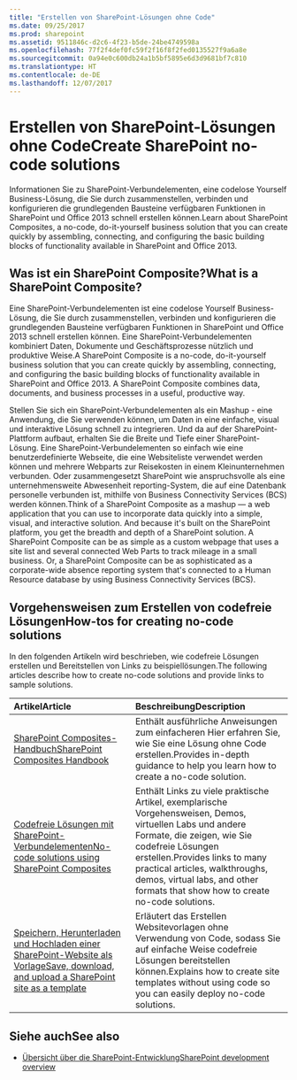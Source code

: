 ```yaml
---
title: "Erstellen von SharePoint-Lösungen ohne Code"
ms.date: 09/25/2017
ms.prod: sharepoint
ms.assetid: 9511846c-d2c6-4f23-b5de-24be4749598a
ms.openlocfilehash: 77f2f4def0fc59f2f16f8f2fed0135527f9a6a8e
ms.sourcegitcommit: 0a94e0c600db24a1b5bf5895e6d3d9681bf7c810
ms.translationtype: HT
ms.contentlocale: de-DE
ms.lasthandoff: 12/07/2017
---
```

# <a name="create-sharepoint-no-code-solutions"></a><span data-ttu-id="90be6-102">Erstellen von SharePoint-Lösungen ohne Code</span><span class="sxs-lookup"><span data-stu-id="90be6-102">Create SharePoint no-code solutions</span></span>
<span data-ttu-id="90be6-103">Informationen Sie zu SharePoint-Verbundelementen, eine codelose Yourself Business-Lösung, die Sie durch zusammenstellen, verbinden und konfigurieren die grundlegenden Bausteine verfügbaren Funktionen in SharePoint und Office 2013 schnell erstellen können.</span><span class="sxs-lookup"><span data-stu-id="90be6-103">Learn about SharePoint Composites, a no-code, do-it-yourself business solution that you can create quickly by assembling, connecting, and configuring the basic building blocks of functionality available in SharePoint and Office 2013.</span></span>
## <a name="what-is-a-sharepoint-composite"></a><span data-ttu-id="90be6-104">Was ist ein SharePoint Composite?</span><span class="sxs-lookup"><span data-stu-id="90be6-104">What is a SharePoint Composite?</span></span>
<span data-ttu-id="90be6-105"><a name="bk_whatiscomposite"> </a></span><span class="sxs-lookup"><span data-stu-id="90be6-105"><a name="bk_whatiscomposite"> </a></span></span>

<span data-ttu-id="90be6-p101">Eine SharePoint-Verbundelementen ist eine codelose Yourself Business-Lösung, die Sie durch zusammenstellen, verbinden und konfigurieren die grundlegenden Bausteine verfügbaren Funktionen in SharePoint und Office 2013 schnell erstellen können. Eine SharePoint-Verbundelementen kombiniert Daten, Dokumente und Geschäftsprozesse nützlich und produktive Weise.</span><span class="sxs-lookup"><span data-stu-id="90be6-p101">A SharePoint Composite is a no-code, do-it-yourself business solution that you can create quickly by assembling, connecting, and configuring the basic building blocks of functionality available in SharePoint and Office 2013. A SharePoint Composite combines data, documents, and business processes in a useful, productive way.</span></span>
  
    
    
<span data-ttu-id="90be6-p102">Stellen Sie sich ein SharePoint-Verbundelementen als ein Mashup - eine Anwendung, die Sie verwenden können, um Daten in eine einfache, visual und interaktive Lösung schnell zu integrieren. Und da auf der SharePoint-Plattform aufbaut, erhalten Sie die Breite und Tiefe einer SharePoint-Lösung. Eine SharePoint-Verbundelementen so einfach wie eine benutzerdefinierte Webseite, die eine Websiteliste verwendet werden können und mehrere Webparts zur Reisekosten in einem Kleinunternehmen verbunden. Oder zusammengesetzt SharePoint wie anspruchsvolle als eine unternehmensweite Abwesenheit reporting-System, die auf eine Datenbank personelle verbunden ist, mithilfe von Business Connectivity Services (BCS) werden können.</span><span class="sxs-lookup"><span data-stu-id="90be6-p102">Think of a SharePoint Composite as a mashup — a web application that you can use to incorporate data quickly into a simple, visual, and interactive solution. And because it's built on the SharePoint platform, you get the breadth and depth of a SharePoint solution. A SharePoint Composite can be as simple as a custom webpage that uses a site list and several connected Web Parts to track mileage in a small business. Or, a SharePoint Composite can be as sophisticated as a corporate-wide absence reporting system that's connected to a Human Resource database by using Business Connectivity Services (BCS).</span></span>
  
    
    

## <a name="how-tos-for-creating-no-code-solutions"></a><span data-ttu-id="90be6-112">Vorgehensweisen zum Erstellen von codefreie Lösungen</span><span class="sxs-lookup"><span data-stu-id="90be6-112">How-tos for creating no-code solutions</span></span>
<span data-ttu-id="90be6-113"><a name="bk_howtosfornocode"> </a></span><span class="sxs-lookup"><span data-stu-id="90be6-113"><a name="bk_howtosfornocode"> </a></span></span>

<span data-ttu-id="90be6-114">In den folgenden Artikeln wird beschrieben, wie codefreie Lösungen erstellen und Bereitstellen von Links zu beispiellösungen.</span><span class="sxs-lookup"><span data-stu-id="90be6-114">The following articles describe how to create no-code solutions and provide links to sample solutions.</span></span>
  
    
    


|<span data-ttu-id="90be6-115">**Artikel**</span><span class="sxs-lookup"><span data-stu-id="90be6-115">**Article**</span></span>|<span data-ttu-id="90be6-116">**Beschreibung**</span><span class="sxs-lookup"><span data-stu-id="90be6-116">**Description**</span></span>|
|:-----|:-----|
| [<span data-ttu-id="90be6-117">SharePoint Composites-Handbuch</span><span class="sxs-lookup"><span data-stu-id="90be6-117">SharePoint Composites Handbook</span></span>](sharepoint-composites-handbook.md) <br/> |<span data-ttu-id="90be6-118">Enthält ausführliche Anweisungen zum einfacheren Hier erfahren Sie, wie Sie eine Lösung ohne Code erstellen.</span><span class="sxs-lookup"><span data-stu-id="90be6-118">Provides in-depth guidance to help you learn how to create a no-code solution.</span></span>  <br/> |
| [<span data-ttu-id="90be6-119">Codefreie Lösungen mit SharePoint-Verbundelementen</span><span class="sxs-lookup"><span data-stu-id="90be6-119">No-code solutions using SharePoint Composites</span></span>](http://technet.microsoft.com/de-DE/sharepoint/dn594430) <br/> |<span data-ttu-id="90be6-120">Enthält Links zu viele praktische Artikel, exemplarische Vorgehensweisen, Demos, virtuellen Labs und andere Formate, die zeigen, wie Sie codefreie Lösungen erstellen.</span><span class="sxs-lookup"><span data-stu-id="90be6-120">Provides links to many practical articles, walkthroughs, demos, virtual labs, and other formats that show how to create no-code solutions.</span></span>  <br/> |
| [<span data-ttu-id="90be6-121">Speichern, Herunterladen und Hochladen einer SharePoint-Website als Vorlage</span><span class="sxs-lookup"><span data-stu-id="90be6-121">Save, download, and upload a SharePoint site as a template</span></span>](save-download-and-upload-a-sharepoint-site-as-a-template.md) <br/> |<span data-ttu-id="90be6-122">Erläutert das Erstellen Websitevorlagen ohne Verwendung von Code, sodass Sie auf einfache Weise codefreie Lösungen bereitstellen können.</span><span class="sxs-lookup"><span data-stu-id="90be6-122">Explains how to create site templates without using code so you can easily deploy no-code solutions.</span></span>  <br/> |
   

## <a name="see-also"></a><span data-ttu-id="90be6-123">Siehe auch</span><span class="sxs-lookup"><span data-stu-id="90be6-123">See also</span></span>
<span data-ttu-id="90be6-124"><a name="bk_addresources"> </a></span><span class="sxs-lookup"><span data-stu-id="90be6-124"><a name="bk_addresources"> </a></span></span>


-  [<span data-ttu-id="90be6-125">Übersicht über die SharePoint-Entwicklung</span><span class="sxs-lookup"><span data-stu-id="90be6-125">SharePoint development overview</span></span>](sharepoint-development-overview.md)
    
  

  
    
    

